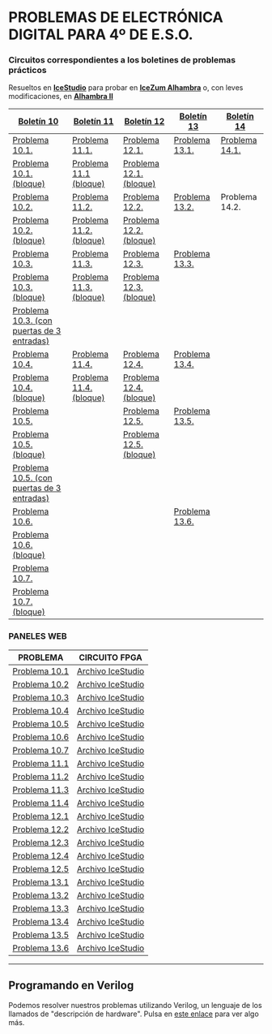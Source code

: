 # PROBLEMAS DE ELECTRÓNICA DIGITAL PARA 4º DE E.S.O.


### Circuitos correspondientes a los boletines de problemas prácticos
Resueltos en **[IceStudio](https://icestudio.io/)** para probar en **[IceZum Alhambra](https://github.com/fpgawars/icezum/wiki)** o, con leves modificaciones, en **[Alhambra II](https://github.com/FPGAwars/Alhambra-II-FPGA/wiki)**

[Boletín 10](https://github.com/angelmicelti/FPGAndo-por-la-E.S.O./blob/master/problemas/Bolet%C3%ADn%20ED10%20-%20Problemas%20pr%C3%A1cticos%20(I).pdf)  | [Boletín 11](https://github.com/angelmicelti/FPGAndo-por-la-E.S.O./blob/master/problemas/Bolet%C3%ADn%20ED11%20-%20Problemas%20pr%C3%A1cticos%20(II).pdf)  | [Boletín 12](https://github.com/angelmicelti/FPGAndo-por-la-E.S.O./blob/master/problemas/Bolet%C3%ADn%20ED12%20-%20Problemas%20pr%C3%A1cticos%20(III).pdf)  | [Boletín 13](https://github.com/angelmicelti/FPGAndo-por-la-E.S.O./blob/master/problemas/Bolet%C3%ADn%20ED13%20-%20Problemas%20pr%C3%A1cticos%20(IV).pdf) | [Boletín 14](https://github.com/angelmicelti/FPGAndo-por-la-E.S.O./blob/master/problemas/Bolet%C3%ADn%20ED14%20-%20Problemas%20pr%C3%A1cticos%20(V).pdf)
---|---|---|---|---|
 [Problema 10.1.](https://angelmicelti.github.io/FPGAndo-por-la-E.S.O./problemas/Problema10.1/Problema101.ice)  |  [Problema 11.1.](https://angelmicelti.github.io/FPGAndo-por-la-E.S.O./problemas/Problema11.1/Problema111.ice)   |  [Problema 12.1.](https://angelmicelti.github.io/FPGAndo-por-la-E.S.O./problemas/Problema12.1/Problema121.ice)   |  [Problema 13.1.](Problema131.ice)  |  [Problema 14.1.](Problema141.ice)  
[Problema 10.1. (bloque)](https://angelmicelti.github.io/FPGAndo-por-la-E.S.O./problemas/Problema10.1/Problema101Bloque.ice)  | [Problema 11.1 (bloque)](https://angelmicelti.github.io/FPGAndo-por-la-E.S.O./problemas/Problema11.1/Problema111Bloque.ice)  | [Problema 12.1. (bloque)](https://angelmicelti.github.io/FPGAndo-por-la-E.S.O./problemas/Problema12.1/Problema121Bloque.ice)  |   |
[Problema 10.2.](https://angelmicelti.github.io/FPGAndo-por-la-E.S.O./problemas/Problema10.2/Problema102.ice)  | [Problema 11.2.](https://angelmicelti.github.io/FPGAndo-por-la-E.S.O./problemas/Problema11.2/Problema112.ice)  | [Problema 12.2.](https://angelmicelti.github.io/FPGAndo-por-la-E.S.O./problemas/Problema12.2/Problema122.ice)  |  [Problema 13.2.](Problema132.ice)| Problema 14.2.
[Problema 10.2. (bloque)](https://angelmicelti.github.io/FPGAndo-por-la-E.S.O./problemas/Problema10.2/Problema102Bloque.ice)  | [Problema 11.2. (bloque)]( https://angelmicelti.github.io/FPGAndo-por-la-E.S.O./problemas/Problema11.2/Problema112Bloque.ice)  | [Problema 12.2. (bloque)](https://angelmicelti.github.io/FPGAndo-por-la-E.S.O./problemas/Problema12.2/Problema122Bloque.ice)  |   |
[Problema 10.3.](https://angelmicelti.github.io/FPGAndo-por-la-E.S.O./problemas/Problema10.3/Problema103.ice)  | [Problema 11.3.](https://angelmicelti.github.io/FPGAndo-por-la-E.S.O./problemas/Problema11.3/Problema113.ice)  |[Problema 12.3.](https://angelmicelti.github.io/FPGAndo-por-la-E.S.O./problemas/Problema12.3/Problema123.ice)   |  [Problema 13.3.](Problema133.ice)|
[Problema 10.3. (bloque)](https://angelmicelti.github.io/FPGAndo-por-la-E.S.O./problemas/Problema10.3/Problema103Bloque.ice)| [Problema 11.3. (bloque)]( https://angelmicelti.github.io/FPGAndo-por-la-E.S.O./problemas/Problema11.3/Problema113Bloque.ice)  | [Problema 12.3. (bloque)]( https://angelmicelti.github.io/FPGAndo-por-la-E.S.O./problemas/Problema12.3/Problema123Bloque.ice)  |   |
[Problema 10.3. (con puertas de 3 entradas)](https://angelmicelti.github.io/FPGAndo-por-la-E.S.O./problemas/Problema10.3/Problema103B.ice)|   |   |   |
[Problema 10.4.](https://angelmicelti.github.io/FPGAndo-por-la-E.S.O./problemas/Problema10.4/Problema104.ice)  | [Problema 11.4.](https://angelmicelti.github.io/FPGAndo-por-la-E.S.O./problemas/Problema11.4/Problema114.ice)  |[Problema 12.4.](Problema124.ice)   | [Problema 13.4.](Problema134.ice) |
[Problema 10.4. (bloque)](https://angelmicelti.github.io/FPGAndo-por-la-E.S.O./problemas/Problema10.4/Problema104Bloque.ice)  | [Problema 11.4. (bloque)](https://angelmicelti.github.io/FPGAndo-por-la-E.S.O./problemas/Problema11.4/Problema114Bloque.ice) | [Problema 12.4. (bloque)]( https://angelmicelti.github.io/FPGAndo-por-la-E.S.O./problemas/Problema12.4/Problema124Bloque.ice) |  |
[Problema 10.5.](https://angelmicelti.github.io/FPGAndo-por-la-E.S.O./problemas/Problema10.5/Problema105.ice)  |   |  [Problema 12.5.]( https://angelmicelti.github.io/FPGAndo-por-la-E.S.O./problemas/Problema12.5/Problema125.ice) | [Problema 13.5.](Problema135.ice) |
[Problema 10.5. (bloque)](https://angelmicelti.github.io/FPGAndo-por-la-E.S.O./problemas/Problema10.5/Problema105Bloque.ice)  |   | [Problema 12.5. (bloque)]( https://angelmicelti.github.io/FPGAndo-por-la-E.S.O./problemas/Problema12.5/Problema125Bloque.ice)  |   |
[Problema 10.5. (con puertas de 3 entradas)](https://angelmicelti.github.io/FPGAndo-por-la-E.S.O./problemas/Problema10.5/Problema105B.ice)  |   |  |  |
[Problema 10.6.](https://angelmicelti.github.io/FPGAndo-por-la-E.S.O./problemas/Problema10.6/Problema106.ice)  |   |   | [Problema 13.6.](Problema136.ice) |
[Problema 10.6. (bloque)](https://angelmicelti.github.io/FPGAndo-por-la-E.S.O./problemas/Problema10.6/Problema106Bloque.ice)  |   |   |  |
[Problema 10.7.](https://angelmicelti.github.io/FPGAndo-por-la-E.S.O./problemas/Problema10.7/Problema107.ice)  |   |   |  |
[Problema 10.7. (bloque)](https://angelmicelti.github.io/FPGAndo-por-la-E.S.O./problemas/Problema10.7/Problema107Bloque.ice)  |   |   |   |


### PANELES WEB    
PROBLEMA | CIRCUITO FPGA |
--|---|
[Problema 10.1](https://angelmicelti.github.io/FPGAndo-por-la-E.S.O./problemas/Problema10.1/panel.html)  |  [Archivo IceStudio](https://angelmicelti.github.io/FPGAndo-por-la-E.S.O./problemas/Problema10.1/Problema101PanelWeb.ice) |  
[Problema 10.2](https://angelmicelti.github.io/FPGAndo-por-la-E.S.O./problemas/Problema10.2/panel.html)  |  [Archivo IceStudio](https://angelmicelti.github.io/FPGAndo-por-la-E.S.O./problemas/Problema10.2/Problema102PanelWeb.ice) |     
[Problema 10.3](https://angelmicelti.github.io/FPGAndo-por-la-E.S.O./problemas/Problema10.3/panel.html) |  [Archivo IceStudio](https://angelmicelti.github.io/FPGAndo-por-la-E.S.O./problemas/Problema10.3/Problema103PanelWeb.ice) |      
[Problema 10.4](https://angelmicelti.github.io/FPGAndo-por-la-E.S.O./problemas/Problema10.4/panel.html) |  [Archivo IceStudio](https://angelmicelti.github.io/FPGAndo-por-la-E.S.O./problemas/Problema10.4/Problema104PanelWeb.ice) |       
[Problema 10.5](https://angelmicelti.github.io/FPGAndo-por-la-E.S.O./problemas/Problema10.5/panel.html) |  [Archivo IceStudio](https://angelmicelti.github.io/FPGAndo-por-la-E.S.O./problemas/Problema10.5/Problema105PanelWeb.ice) |       
[Problema 10.6](https://angelmicelti.github.io/FPGAndo-por-la-E.S.O./problemas/Problema10.6/panel.html) |  [Archivo IceStudio](https://angelmicelti.github.io/FPGAndo-por-la-E.S.O./problemas/Problema10.6/Problema106PanelWeb.ice) |      
[Problema 10.7](https://angelmicelti.github.io/FPGAndo-por-la-E.S.O./problemas/Problema10.7/panel.html) |  [Archivo IceStudio](https://angelmicelti.github.io/FPGAndo-por-la-E.S.O./problemas/Problema10.7/Problema107PanelWeb.ice) |      
[Problema 11.1](https://angelmicelti.github.io/FPGAndo-por-la-E.S.O./problemas/Problema11.1/panel.html)  |  [Archivo IceStudio](https://angelmicelti.github.io/FPGAndo-por-la-E.S.O./problemas/Problema11.1/Problema111PanelWeb.ice) |  
[Problema 11.2](https://angelmicelti.github.io/FPGAndo-por-la-E.S.O./problemas/Problema11.2/panel.html)  |  [Archivo IceStudio](https://angelmicelti.github.io/FPGAndo-por-la-E.S.O./problemas/Problema11.2/Problema112PanelWeb.ice) |     
[Problema 11.3](https://angelmicelti.github.io/FPGAndo-por-la-E.S.O./problemas/Problema11.3/panel.html) |  [Archivo IceStudio](https://angelmicelti.github.io/FPGAndo-por-la-E.S.O./problemas/Problema11.3/Problema113PanelWeb.ice) |      
[Problema 11.4](https://angelmicelti.github.io/FPGAndo-por-la-E.S.O./problemas/Problema11.4/panel.html) |  [Archivo IceStudio](https://angelmicelti.github.io/FPGAndo-por-la-E.S.O./problemas/Problema11.4/Problema114PanelWeb.ice) |  
[Problema 12.1](https://angelmicelti.github.io/FPGAndo-por-la-E.S.O./problemas/Problema12.1/panel.html)  |  [Archivo IceStudio](https://angelmicelti.github.io/FPGAndo-por-la-E.S.O./problemas/Problema12.1/Problema121PanelWeb.ice) |  
[Problema 12.2](https://angelmicelti.github.io/FPGAndo-por-la-E.S.O./problemas/Problema12.2/panel.html)  |  [Archivo IceStudio](https://angelmicelti.github.io/FPGAndo-por-la-E.S.O./problemas/Problema12.2/Problema122PanelWeb.ice) |     
[Problema 12.3](https://angelmicelti.github.io/FPGAndo-por-la-E.S.O./problemas/Problema12.3/panel.html) |  [Archivo IceStudio](https://angelmicelti.github.io/FPGAndo-por-la-E.S.O./problemas/Problema12.3/Problema123PanelWeb.ice) |      
[Problema 12.4](https://angelmicelti.github.io/FPGAndo-por-la-E.S.O./problemas/Problema12.4/panel.html) |  [Archivo IceStudio](https://angelmicelti.github.io/FPGAndo-por-la-E.S.O./problemas/Problema12.4/Problema124PanelWeb.ice) |       
[Problema 12.5](https://angelmicelti.github.io/FPGAndo-por-la-E.S.O./problemas/Problema12.5/panel.html) |  [Archivo IceStudio](https://angelmicelti.github.io/FPGAndo-por-la-E.S.O./problemas/Problema12.5/Problema125PanelWeb.ice) |       
[Problema 13.1](https://angelmicelti.github.io/FPGAndo-por-la-E.S.O./problemas/Problema13.1/panel.html)  |  [Archivo IceStudio](https://angelmicelti.github.io/FPGAndo-por-la-E.S.O./problemas/Problema13.1/Problema131PanelWeb.ice) |  
[Problema 13.2](https://angelmicelti.github.io/FPGAndo-por-la-E.S.O./problemas/Problema13.2/panel.html)  |  [Archivo IceStudio](https://angelmicelti.github.io/FPGAndo-por-la-E.S.O./problemas/Problema13.2/Problema132PanelWeb.ice) |     
[Problema 13.3](https://angelmicelti.github.io/FPGAndo-por-la-E.S.O./problemas/Problema13.3/panel.html) |  [Archivo IceStudio](https://angelmicelti.github.io/FPGAndo-por-la-E.S.O./problemas/Problema13.3/Problema133PanelWeb.ice) |      
[Problema 13.4](https://angelmicelti.github.io/FPGAndo-por-la-E.S.O./problemas/Problema13.4/panel.html) |  [Archivo IceStudio](https://angelmicelti.github.io/FPGAndo-por-la-E.S.O./problemas/Problema13.4/Problema134PanelWeb.ice) |       
[Problema 13.5](https://angelmicelti.github.io/FPGAndo-por-la-E.S.O./problemas/Problema13.5/panel.html) |  [Archivo IceStudio](https://angelmicelti.github.io/FPGAndo-por-la-E.S.O./problemas/Problema13.5/Problema135PanelWeb.ice) |       
[Problema 13.6](https://angelmicelti.github.io/FPGAndo-por-la-E.S.O./problemas/Problema13.6/panel.html) |  [Archivo IceStudio](https://angelmicelti.github.io/FPGAndo-por-la-E.S.O./problemas/Problema13.6/Problema136PanelWeb.ice) |      


---

## Programando en Verilog
Podemos resolver nuestros problemas utilizando Verilog, un lenguaje de los llamados de "descripción de hardware". Pulsa en [este enlace](verilog.md) para ver algo más.
